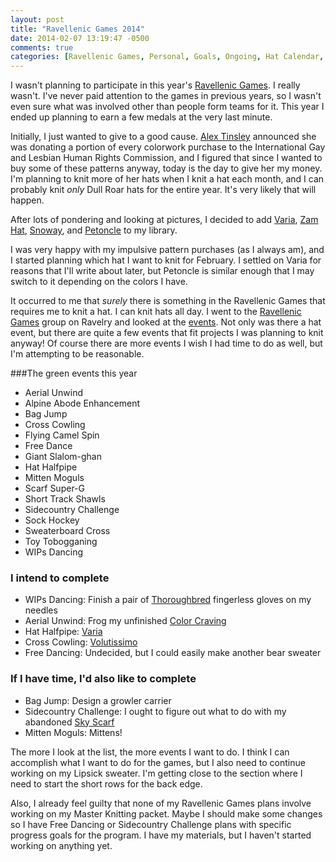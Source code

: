 ```yaml
---
layout: post
title: "Ravellenic Games 2014"
date: 2014-02-07 13:19:47 -0500
comments: true
categories: [Ravellenic Games, Personal, Goals, Ongoing, Hat Calendar, Updates]
---
```


I wasn't planning to participate in this year's [Ravellenic Games](http://www.ravelry.com/groups/ravellenic-winter-games-2014).
 I really wasn't.  I've never paid attention to the games in previous 
years, so I wasn't even sure what was involved other than people form 
teams for it. This year I ended up planning to earn a few medals at the
 very last minute.

Initially, I just wanted to give to a good cause.  [Alex Tinsley](http://dull-roar.com)
announced she was donating a portion of every colorwork purchase to the
International Gay and Lesbian Human Rights Commission, and I figured that
since I wanted to buy some of these patterns anyway, today is the day to
give her my money.  I'm planning to knit more of her hats when I knit a hat
each month, and I can probably knit *only* Dull Roar hats for the entire 
year.  It's very likely that will happen.

After lots of pondering and looking at pictures, I decided to add 
[Varia](http://www.ravelry.com/patterns/library/varia), 
[Zam Hat](http://www.ravelry.com/patterns/library/zam-hat),
[Snoway](http://www.ravelry.com/patterns/library/snoway),
and [Petoncle](http://www.ravelry.com/patterns/library/petoncle)
to my library.  

I was very happy with my impulsive pattern purchases (as I always am), and
I started planning which hat I want to knit for February.  I settled on Varia
for reasons that I'll write about later, but Petoncle is similar enough that
I may switch to it depending on the colors I have.  

It occurred to me that *surely*
there is something in the Ravellenic Games that requires me to knit a hat.
I can knit hats all day.  I went to the [Ravellenic Games](http://www.ravelry.com/groups/ravellenic-winter-games-2014)
group on Ravelry and looked at the [events](http://www.ravelry.com/groups/ravellenic-winter-games-2014/pages/Events-List-and-Descriptions).
Not only was there a hat event, but there are quite a few events that fit 
projects I was planning to knit anyway!  Of course there are more events
I wish I had time to do as well, but I'm attempting to be reasonable.

###The green events this year

- Aerial Unwind
- Alpine Abode Enhancement
- Bag Jump
- Cross Cowling
- Flying Camel Spin
- Free Dance
- Giant Slalom-ghan
- Hat Halfpipe
- Mitten Moguls
- Scarf Super-G
- Short Track Shawls
- Sidecountry Challenge
- Sock Hockey
- Sweaterboard Cross
- Toy Tobogganing
- WIPs Dancing

### I intend to complete

- WIPs Dancing: Finish a pair of [Thoroughbred](http://www.ravelry.com/patterns/library/thoroughbred) 
fingerless gloves on my needles
- Aerial Unwind: Frog my unfinished [Color Craving](http://www.ravelry.com/patterns/library/color-craving)
- Hat Halfpipe: [Varia](http://www.ravelry.com/patterns/library/varia) 
- Cross Cowling: [Volutissimo](http://www.ravelry.com/patterns/library/volutissimo)
- Free Dancing: Undecided, but I could easily make another bear sweater

### If I have time, I'd also like to complete

- Bag Jump: Design a growler carrier
- Sidecountry Challenge: I ought to figure out what to do with my abandoned
	[Sky Scarf](http://www.ravelry.com/patterns/library/sky-scarf)
- Mitten Moguls: Mittens!

The more I look at the list, the more events I want to do.  I think I can 
accomplish what I want to do for the games, but I also need to continue working
on my Lipsick sweater.  I'm getting close to the section where I need to start
the short rows for the back edge.

Also, I already feel guilty that none of my Ravellenic Games plans involve
working on my Master Knitting packet.  Maybe I should make some changes so I
have Free Dancing or Sidecountry Challenge plans with specific progress 
goals for the program.  I have my materials, but I haven't started working 
on anything yet.
